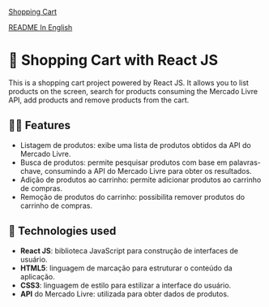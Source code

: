 [Shopping Cart](https://shopping-cart-pedrx777.vercel.app)

[README In English](./README-en.md)

# 🛒 Shopping Cart with React JS

This is a shopping cart project powered by React JS. It allows you to list products on the screen, search for products consuming the Mercado Livre API, add products and remove products from the cart.

## 👨‍💻 Features

- Listagem de produtos: exibe uma lista de produtos obtidos da API do Mercado Livre.
- Busca de produtos: permite pesquisar produtos com base em palavras-chave, consumindo a API do Mercado Livre para obter os resultados.
- Adição de produtos ao carrinho: permite adicionar produtos ao carrinho de compras.
- Remoção de produtos do carrinho: possibilita remover produtos do carrinho de compras.

## 🚀 Technologies used

- **React JS**: biblioteca JavaScript para construção de interfaces de usuário.
- **HTML5**: linguagem de marcação para estruturar o conteúdo da aplicação.
- **CSS3**: linguagem de estilo para estilizar a interface do usuário.
- **API** do Mercado Livre: utilizada para obter dados de produtos.